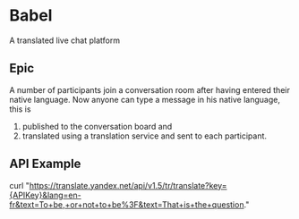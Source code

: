Babel
===

A translated live chat platform


Epic
---

A number of participants join a conversation room after having entered their
native language. Now anyone can type a message in his native language, this
is

1. published to the conversation board and
1. translated using a translation service and sent to each participant.


API Example
---

curl "https://translate.yandex.net/api/v1.5/tr/translate?key={APIKey}&lang=en-fr&text=To+be,+or+not+to+be%3F&text=That+is+the+question."

